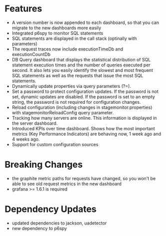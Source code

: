 # Features
 * A version number is now appended to each dashboard, so that you can migrate to the new dashboards more easily
 * Integrated p6spy to monitor SQL statements
  * SQL statements are displayed in the call stack (optinally with parameters)
  * The request traces now include executionTimeDb and executionCountDb
  * DB Query dashboard that displays the statistical distribution of SQL statement execution times and the number of
    queries executed per second. It also lets you easily identify the slowest and most frequent SQL statements as well
    as the requests that issue the most SQL statements.
 * Dynamically update properties via query parameters (?<config-key>=<config-value>).
  * Set a password to protect configuration updates. If the password is not set, dynamic updates are disabled.
    If the password is set to an empty string, the password is not required for configuration changes.
 * Reload configuration (including changes in stagemonitor.properties) with stagemonitorReloadConfig query parameter.
 * Tracking how many servers are online. This information is displayed in the server dashboard.
 * Introduced KPIs over time dashboard. Shows how the most important metrics (Key Performance Indicators) are
   behaving now, 1 week ago and 4 weeks ago.
 * Support for custom configuration sources

# Breaking Changes
 * the graphite metric paths for requests have changed, so you won't be able to see old request metrics in the new
   dashboard
 * grafana >= 1.6.1 is required

# Dependency Updates
  * updated dependencies to jackson, uadetector
  * new dependency to p6spy